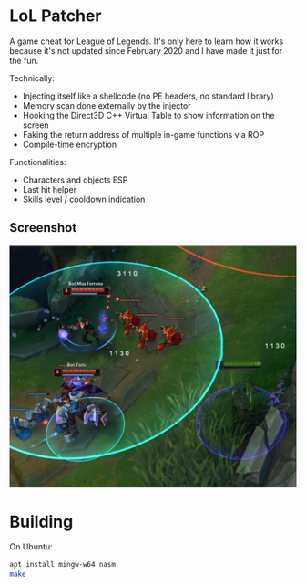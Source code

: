# LoL Patcher

A game cheat for League of Legends. It's only here to learn how it works because
it's not updated since February 2020 and I have made it just for the fun.

Technically:
- Injecting itself like a shellcode (no PE headers, no standard library)
- Memory scan done externally by the injector
- Hooking the Direct3D C++ Virtual Table to show information on the screen
- Faking the return address of multiple in-game functions via ROP
- Compile-time encryption

Functionalities:
- Characters and objects ESP
- Last hit helper
- Skills level / cooldown indication


## Screenshot 

![Screenshot](screenshot.jpg)


# Building

On Ubuntu:

```sh
apt install mingw-w64 nasm
make
```